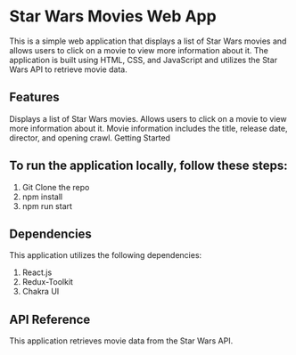 # Star Wars Movies Web App
This is a simple web application that displays a list of Star Wars movies and allows users to click on a movie to view more information about it. The application is built using HTML, CSS, and JavaScript and utilizes the Star Wars API to retrieve movie data.

## Features
Displays a list of Star Wars movies.
Allows users to click on a movie to view more information about it.
Movie information includes the title, release date, director, and opening crawl.
Getting Started

## To run the application locally, follow these steps:
1. Git Clone the repo
2. npm install 
3. npm run start

## Dependencies
This application utilizes the following dependencies:
1. React.js
2. Redux-Toolkit
3. Chakra UI

## API Reference
This application retrieves movie data from the Star Wars API.

